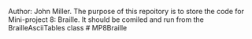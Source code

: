 Author: John Miller. The purpose of this repoitory is to store the code for Mini-project 8: Braille. It should be comiled and run from the BrailleAsciiTables class # MP8Braille
